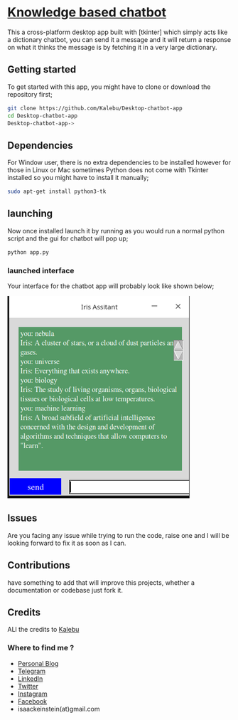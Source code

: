 # [Knowledge based chatbot](https://kalebujordan.dev/)

This a cross-platform desktop app built with [tkinter] which simply acts like a dictionary chatbot, you can send it a message and it will return a response on what it thinks the message is by fetching it in a very large dictionary.

## Getting started

To get started with this app, you might have to clone or download the repository first;

```bash
git clone https://github.com/Kalebu/Desktop-chatbot-app
cd Desktop-chatbot-app
Desktop-chatbot-app->
```

## Dependencies

For Window user, there is no extra dependencies to be installed however for those in Linux or Mac sometimes Python does not come with Tkinter installed so you might have to install it manually;

```bash
sudo apt-get install python3-tk
```

## launching

Now once installed launch it by running as you would run a normal python script and the gui for chatbot will pop up;

```bash
python app.py
```

### launched interface

Your interface for the chatbot app will probably look like shown below;

![chatbot application](iris.png)

## Issues

Are you facing any issue while trying to run the code, raise  one and I will be looking forward to fix it as soon as I can.

## Contributions

have something to add that will improve this projects, whether a documentation or codebase just fork it.

## Credits

ALl the credits to [Kalebu](https://github.com/Kalebu/)

### Where to find me ?

- [Personal Blog](https://kalebujordan.dev/)
- [Telegram](https://t.me/kalebujordan) 
- [LinkedIn](https://www.linkedin.com/in/kalebu-gwalugano/) 
- [Twitter](https://twitter.com/j_kalebu) 
- [Instagram](https://www.instagram.com/kalebu_jordan/) 
- [Facebook](https://web.facebook.com/kalebu.jordan)
- isaackeinstein(at)gmail.com

